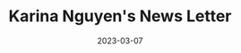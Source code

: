 ---
title: "Karina Nguyen's News Letter"
link : https://semaphore.substack.com/
tags: "newsletter"
date: 2023-03-07
---